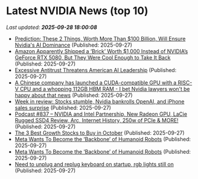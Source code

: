 # Latest NVIDIA News (top 10)
_Last updated: **2025-09-28 18:00:08**_

- [Prediction: These 2 Things, Worth More Than $100 Billion, Will Ensure Nvidia's AI Dominance](https://biztoc.com/x/d1fb937d69ca865d) (Published: 2025-09-27)
- [Amazon Apparently Shipped a ‘Brick’ Worth $1,000 Instead of NVIDIA’s GeForce RTX 5080, But They Were Cool Enough to Take It Back](https://wccftech.com/amazon-apparently-shipped-a-brick-worth-1000-instead-of-rtx-5080/) (Published: 2025-09-27)
- [Excessive Antitrust Threatens American AI Leadership](https://www.forbes.com/sites/aldenabbott/2025/09/27/excessive-antitrust-threatens-ai/) (Published: 2025-09-27)
- [A Chinese company has launched a CUDA-compatible GPU with a RISC-V CPU and a whopping 112GB HBM RAM - I bet Nvidia lawyers won't be happy about that news](https://www.techradar.com/pro/a-chinese-company-has-launched-a-cuda-compatible-gpu-with-a-risc-v-cpu-and-a-whopping-112gb-hbm-ram-i-bet-nvidia-lawyers-wont-be-happy-about-that-news) (Published: 2025-09-27)
- [Week in review: Stocks stumble, Nvidia bankrolls OpenAI, and iPhone sales surprise](https://biztoc.com/x/af4ace093c2325d1) (Published: 2025-09-27)
- [Podcast #837 – NVIDIA and Intel Partnership, New Radeon GPU, LaCie Rugged SSD4 Review, Arc, Internet History, 250w of PCIe & MORE!](https://pcper.com/2025/09/podcast-837/) (Published: 2025-09-27)
- [The 3 Best Growth Stocks to Buy in October](https://www.barchart.com/story/news/35082567/the-3-best-growth-stocks-to-buy-in-october) (Published: 2025-09-27)
- [Meta Wants To Become the ‘Backbone’ of Humanoid Robots](https://me.pcmag.com/en/news/32495/meta-wants-to-become-the-backbone-of-humanoid-robots) (Published: 2025-09-27)
- [Meta Wants To Become the ‘Backbone’ of Humanoid Robots](https://uk.pcmag.com/news/160311/meta-wants-to-become-the-backbone-of-humanoid-robots) (Published: 2025-09-27)
- [Need to unplug and replug keyboard on startup, rgb lights still on](https://www.bleepingcomputer.com/forums/t/810935/need-to-unplug-and-replug-keyboard-on-startup-rgb-lights-still-on/) (Published: 2025-09-27)
